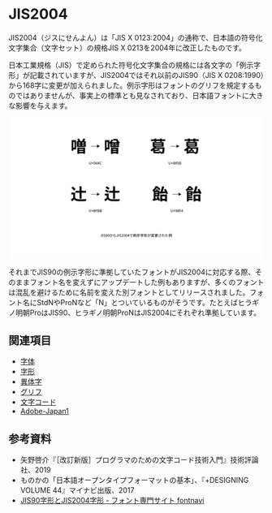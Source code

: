 # JIS2004

JIS2004（ジスにせんよん）は「JIS X 0123:2004」の通称で、日本語の符号化文字集合（文字セット）の規格JIS X 0213を2004年に改正したものです。

日本工業規格（JIS）で定められた符号化文字集合の規格には各文字の「例示字形」が記載されていますが、JIS2004ではそれ以前のJIS90（JIS X 0208:1990）から168字に変更が加えられました。例示字形はフォントのグリフを規定するものではありませんが、事実上の標準とも見なされており、日本語フォントに大きな影響を与えます。

![JIS90からJIS2004で例示字形が変更された例](../images/jis2004.png)

それまでJIS90の例示字形に準拠していたフォントがJIS2004に対応する際、そのままフォント名を変えずにアップデートした例もありますが、多くのフォントは混乱を避けるために名前を変えた別フォントとしてリリースされました。フォント名にStdNやProNなど「N」とついているものがそうです。たとえばヒラギノ明朝ProはJIS90、ヒラギノ明朝ProNはJIS2004にそれぞれ準拠しています。

## 関連項目

- [字体](./jitai.md)
- [字形](./jikei.md)
- [異体字](./itaiji.md)
- [グリフ](./glyph.md)
- [文字コード](,/character-encoding.md)
- [Adobe-Japan1](./adobe-japan1.md)

## 参考資料

- 矢野啓介『［改訂新版］プログラマのための文字コード技術入門』技術評論社、2019
- ものかの「日本語オープンタイプフォーマットの基本」、『+DESIGNING VOLUME 44』マイナビ出版、2017
- [JIS90字形とJIS2004字形 - フォント専門サイト fontnavi](https://fontnavi.jp/zakkuri/304-jis2004_jis90.aspx)
